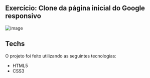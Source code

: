 ## Exercício: Clone da página inicial do Google responsivo

![image](https://drive.google.com/uc?export=view&id=1mGMGgnjPvCmryXuj6uIwPSFxs3jCmesp)

## Techs
O projeto foi feito utilizando as seguintes tecnologias:

* HTML5
* CSS3 